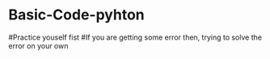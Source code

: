 # Basic-Code-pyhton

#Practice youself fist 
#If you are getting some error then, trying to solve the error on your own 
